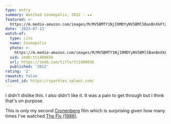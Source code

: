 ```yaml
---
type: entry
summary: Watched Cosmopolis, 2012 - ★★
featured: >-
  https://m.media-amazon.com/images/M/MV5BMTY1NjI0MDYyNV5BMl5BanBnXkFtZTcwNDIzMDEyOA@@._V1_SX300.jpg
date: '2023-07-13'
watch-of:
  type: cite
  name: Cosmopolis
  photo: >-
    https://m.media-amazon.com/images/M/MV5BMTY1NjI0MDYyNV5BMl5BanBnXkFtZTcwNDIzMDEyOA@@._V1_SX300.jpg
  uid: imdb:tt1480656
  url: https://imdb.com/title/tt1480656
  published: '2012'
rating: '2'
rewatch: false
client_id: https://sparkles.sploot.com/
---
```

I didn't dislike this. I also didn't like it. It was a pain to get through but I think that's on purpose.

This is only my second [Cronenberg](https://imdb.com/name/nm0000343/) film which is surprising given how many times I've watched [The Fly (1986)](https://imdb.com/title/tt0091064/).
